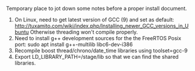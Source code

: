 Temporary place to jot down some notes before a proper install document.

1. On Linux, need to get latest version of GCC (9) and set as default: http://tuxamito.com/wiki/index.php/Installing_newer_GCC_versions_in_Ubuntu
    Otherwise threading won't compile properly.
2. Need to install g++ development sources for the the FreeRTOS Posix port: sudo apt install g++-multilib libc6-dev-i386
3. Recompile boost thread/chrono/date_time libraries using toolset=gcc-9
4. Export LD_LIBRARY_PATH=<path-to-boost>/stage/lib so that we can find the shared libraries.